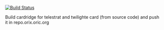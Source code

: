 [![Build Status](https://travis-ci.org/orix-software/cardridge.svg?branch=master)](https://travis-ci.org/orix-software/cardridge)

Build cardridge for telestrat and twilighte card (from source code) and push it in repo.orix.oric.org